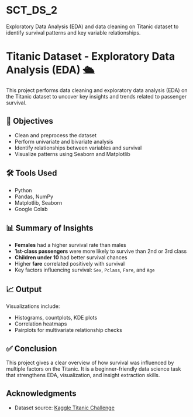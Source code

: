 # SCT_DS_2
Exploratory Data Analysis (EDA) and data cleaning on Titanic dataset to identify survival patterns and key variable relationships.
# Titanic Dataset - Exploratory Data Analysis (EDA) 🛳️
This project performs data cleaning and exploratory data analysis (EDA) on the Titanic dataset to uncover key insights and trends related to passenger survival.
## 📌 Objectives
- Clean and preprocess the dataset
- Perform univariate and bivariate analysis
- Identify relationships between variables and survival
- Visualize patterns using Seaborn and Matplotlib
## 🛠️ Tools Used
- Python
- Pandas, NumPy
- Matplotlib, Seaborn
- Google Colab
## 📊 Summary of Insights
- **Females** had a higher survival rate than males
- **1st-class passengers** were more likely to survive than 2nd or 3rd class
- **Children under 10** had better survival chances
- Higher **fare** correlated positively with survival
- Key factors influencing survival: `Sex`, `Pclass`, `Fare`, and `Age`
## 📈 Output
Visualizations include:
- Histograms, countplots, KDE plots
- Correlation heatmaps
- Pairplots for multivariate relationship checks
## ✅ Conclusion
This project gives a clear overview of how survival was influenced by multiple factors on the Titanic. It is a beginner-friendly data science task that strengthens EDA, visualization, and insight extraction skills.
##  Acknowledgments
- Dataset source: [Kaggle Titanic Challenge](https://www.kaggle.com/c/titanic)











